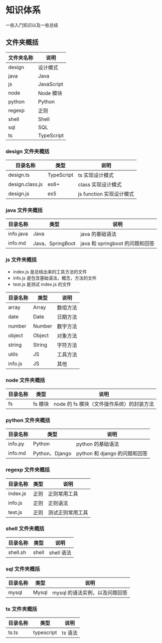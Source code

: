 # 知识体系

一些入门知识以及一些总结

## 文件夹概括

| 文件夹名称 | 说明       |
| ---------- | ---------- |
| design     | 设计模式   |
| java       | Java       |
| js         | JavaScript |
| node       | Node 模块  |
| python     | Python     |
| regexp     | 正则       |
| shell      | Shell      |
| sql        | SQL        |
| ts         | TypeScript |

### design 文件夹概括

| 目录名称        | 类型       | 说明                     |
| --------------- | ---------- | ------------------------ |
| design.ts       | TypeScript | ts 实现设计模式          |
| design.class.js | es6+       | class 实现设计模式       |
| design.js       | es5        | js function 实现设计模式 |

### java 文件夹概括

| 目录名称  | 类型             | 说明                            |
| --------- | ---------------- | ------------------------------- |
| info.java | Java             | java 的基础语法                 |
| info.md   | Java、SpringBoot | java 和 springboot 的问题和回答 |

### js 文件夹概括

- index.js 是总结出来的工具方法的文件
- info.js 是包含基础语法，概念，方法的文件
- test.js 是测试 index.js 的文件

| 目录名称 | 类型   | 说明     |
| -------- | ------ | -------- |
| array    | Array  | 数组方法 |
| date     | Date   | 日期方法 |
| number   | Number | 数字方法 |
| object   | Object | 对象方法 |
| string   | String | 字符方法 |
| utils    | JS     | 工具方法 |
| info.js  | JS     | 其他     |

### node 文件夹概括

| 目录名称 | 类型    | 说明                                      |
| -------- | ------- | ----------------------------------------- |
| fs       | fs 模块 | node 的 fs 模块（文件操作系统）的封装方法 |

### python 文件夹概括

| 目录名称 | 类型           | 说明                          |
| -------- | -------------- | ----------------------------- |
| info.py  | Python         | python 的基础语法             |
| info.md  | Python、Django | python 和 django 的问题和回答 |

### regexp 文件夹概括

| 目录名称 | 类型 | 说明             |
| -------- | ---- | ---------------- |
| index.js | 正则 | 正则常用工具     |
| info.js  | 正则 | 正则语法         |
| test.js  | 正则 | 测试正则常用工具 |

### shell 文件夹概括

| 目录名称 | 类型  | 说明       |
| -------- | ----- | ---------- |
| shell.sh | shell | shell 语法 |

### sql 文件夹概括

| 目录名称 | 类型  | 说明                           |
| -------- | ----- | ------------------------------ |
| mysql    | Mysql | mysql 的语法实例，以及问题回答 |

### ts 文件夹概括

| 目录名称 | 类型       | 说明    |
| -------- | ---------- | ------- |
| ts.ts    | typescript | ts 语法 |
